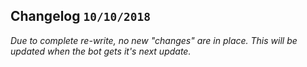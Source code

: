 ## Changelog `10/10/2018`
*Due to complete re-write, no new "changes" are in place.*
*This will be updated when the bot gets it's next update.*
